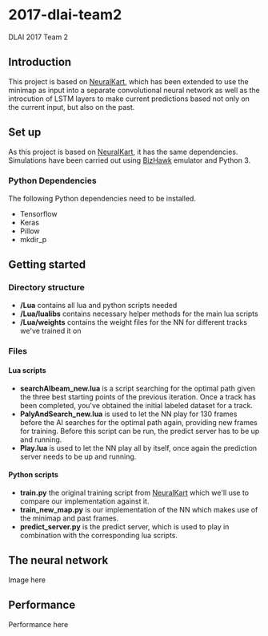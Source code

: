 # 2017-dlai-team2
DLAI 2017 Team 2

## Introduction

This project is based on [NeuralKart](https://github.com/rameshvarun/NeuralKart), which has been extended to use the minimap as input into a separate convolutional neural network as well as the introcution of LSTM layers to make current predictions based not only on the current input, but also on the past. 

## Set up
As this project is based on [NeuralKart](https://github.com/rameshvarun/NeuralKart), it has the same dependencies. Simulations have been carried out using [BizHawk](https://github.com/TASVideos/BizHawk) emulator and Python 3.

### Python Dependencies
The following Python dependencies need to be installed.

- Tensorflow
- Keras
- Pillow
- mkdir_p

## Getting started
### Directory structure

- **/Lua** contains all lua and python scripts needed
- **/Lua/lualibs** contains necessary helper methods for the main lua scripts
- **/Lua/weights** contains the weight files for the NN for different tracks we've trained it on

### Files
#### Lua scripts
- **searchAIbeam_new.lua** is a script searching for the optimal path given the three best starting points of the previous iteration. Once a track has been completed, you've obtained the initial labeled dataset for a track.
- **PalyAndSearch_new.lua** is used to let the NN play for 130 frames before the AI searches for the optimal path again, providing new frames for training. Before this script can be run, the predict server has to be up and running.
- **Play.lua** is used to let the NN play all by itself, once again the prediction server needs to be up and running.

#### Python scripts
- **train.py** the original training script from [NeuralKart](https://github.com/rameshvarun/NeuralKart) which we'll use to compare our implementation against it.
- **train_new_map.py** is our implementation of the NN which makes use of the minimap and past frames.
- **predict_server.py** is the predict server, which is used to play in combination with the corresponding lua scripts.

## The neural network
Image here
  
## Performance
Performance here
